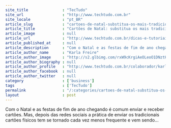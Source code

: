 ```yaml
---
site_title               : "TecTudo"
site_url                 : "http://www.techtudo.com.br"
site_locale              : "pt_BR"
article_slug             : "cartoes-de-natal-substitua-os-mais-tradicionais-por-versoes-online"
article_title            : "Cartões de Natal: substitua os mais tradicionais por versões online"
article_image            : null
article_url              : "http://www.techtudo.com.br/dicas-e-tutoriais/noticia/2013/12/cartoes-de-natal-substitua-os-mais-tradicionais-por-versoes-online.html"
article_published_at     : null
article_description      : "Com o Natal e as festas de fim de ano chegando é comum enviar e receber cartões. Mas, depois das redes sociais a prática de enviar os tradicionais cartões físicos tem se tornado cada vez menos frequente e vem sendo..."
article_author_name      : "Karla Freire"
article_author_image     : "http://s2.glbimg.com/rxW9cKrgiAeOLeoO1DNztKBVNMM=/30x30/s2.glbimg.com/6WTEivlAHc0p9T3cGHEhdhRQl94=/0x37:584x620/140x140/s.glbimg.com/po/tt2/f/original/2014/01/22/1524910_10200256858302792_165316419_n.jpg"
article_author_biography : null
article_author_profile   : "http://www.techtudo.com.br/colaborador/karla-freire.html"
article_author_facebook  : null
article_author_twitter   : null
category                 : ['business']
tags                     : ['TecTudo']
permalink                : "/:categories/cartoes-de-natal-substitua-os-mais-tradicionais-por-versoes-online/"
layout                   : post
---
```


Com o Natal e as festas de fim de ano chegando é comum enviar e receber cartões. Mas, depois das redes sociais a prática de enviar os tradicionais cartões físicos tem se tornado cada vez menos frequente e vem sendo...
